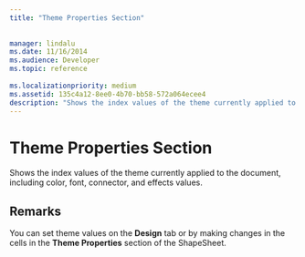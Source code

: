 ```yaml
---
title: "Theme Properties Section"
 
 
manager: lindalu
ms.date: 11/16/2014
ms.audience: Developer
ms.topic: reference
 
ms.localizationpriority: medium
ms.assetid: 135c4a12-8ee0-4b70-bb58-572a064ecee4
description: "Shows the index values of the theme currently applied to the document, including color, font, connector, and effects values."
---
```


# Theme Properties Section

Shows the index values of the theme currently applied to the document, including color, font, connector, and effects values. 
  
## Remarks

You can set theme values on the **Design** tab or by making changes in the cells in the **Theme Properties** section of the ShapeSheet. 
  

